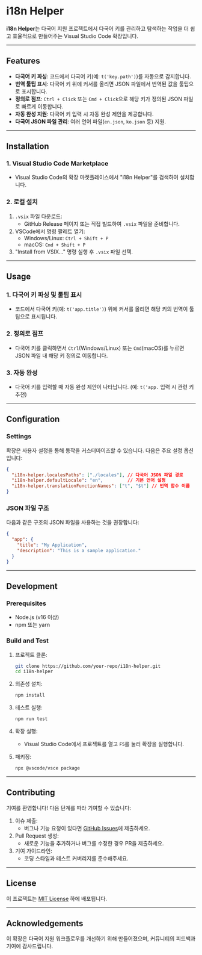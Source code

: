 # i18n Helper

**i18n Helper**는 다국어 지원 프로젝트에서 다국어 키를 관리하고 탐색하는 작업을 더 쉽고 효율적으로 만들어주는 Visual Studio Code 확장입니다.

---

## **Features**

- **다국어 키 파싱**: 코드에서 다국어 키(예: `t('key.path')`)를 자동으로 감지합니다.
- **번역 툴팁 표시**: 다국어 키 위에 커서를 올리면 JSON 파일에서 번역된 값을 툴팁으로 표시합니다.
- **정의로 점프**: `Ctrl + Click` 또는 `Cmd + Click`으로 해당 키가 정의된 JSON 파일로 빠르게 이동합니다.
- **자동 완성 지원**: 다국어 키 입력 시 자동 완성 제안을 제공합니다.
- **다국어 JSON 파일 관리**: 여러 언어 파일(`en.json`, `ko.json` 등) 지원.

---

## **Installation**

### **1. Visual Studio Code Marketplace**
- Visual Studio Code의 확장 마켓플레이스에서 "i18n Helper"를 검색하여 설치합니다.

### **2. 로컬 설치**
1. `.vsix` 파일 다운로드:
   - GitHub Release 페이지 또는 직접 빌드하여 `.vsix` 파일을 준비합니다.
2. VSCode에서 명령 팔레트 열기:
   - Windows/Linux: `Ctrl + Shift + P`
   - macOS: `Cmd + Shift + P`
3. "Install from VSIX..." 명령 실행 후 `.vsix` 파일 선택.

---

## **Usage**

### **1. 다국어 키 파싱 및 툴팁 표시**
- 코드에서 다국어 키(예: `t('app.title')`) 위에 커서를 올리면 해당 키의 번역이 툴팁으로 표시됩니다.

### **2. 정의로 점프**
- 다국어 키를 클릭하면서 `Ctrl`(Windows/Linux) 또는 `Cmd`(macOS)를 누르면 JSON 파일 내 해당 키 정의로 이동합니다.

### **3. 자동 완성**
- 다국어 키를 입력할 때 자동 완성 제안이 나타납니다. (예: `t('app.` 입력 시 관련 키 추천)

---

## **Configuration**

### **Settings**
확장은 사용자 설정을 통해 동작을 커스터마이즈할 수 있습니다. 다음은 주요 설정 옵션입니다:

```json
{
  "i18n-helper.localesPaths": ["./locales"], // 다국어 JSON 파일 경로
  "i18n-helper.defaultLocale": "en",         // 기본 언어 설정
  "i18n-helper.translationFunctionNames": ["t", "$t"] // 번역 함수 이름
}
```

### **JSON 파일 구조**
다음과 같은 구조의 JSON 파일을 사용하는 것을 권장합니다:

```json
{
  "app": {
    "title": "My Application",
    "description": "This is a sample application."
  }
}
```

---

## **Development**

### **Prerequisites**
- Node.js (v16 이상)
- npm 또는 yarn

### **Build and Test**
1. 프로젝트 클론:
   ```bash
   git clone https://github.com/your-repo/i18n-helper.git
   cd i18n-helper
   ```
2. 의존성 설치:
   ```bash
   npm install
   ```
3. 테스트 실행:
   ```bash
   npm run test
   ```
4. 확장 실행:
   - Visual Studio Code에서 프로젝트를 열고 `F5`를 눌러 확장을 실행합니다.

5. 패키징:
   ```bash
   npx @vscode/vsce package
   ```

---

## **Contributing**

기여를 환영합니다! 다음 단계를 따라 기여할 수 있습니다:

1. 이슈 제출:
   - 버그나 기능 요청이 있다면 [GitHub Issues](https://github.com/your-repo/i18n-helper/issues)에 제출하세요.
2. Pull Request 생성:
   - 새로운 기능을 추가하거나 버그를 수정한 경우 PR을 제출하세요.
3. 기여 가이드라인:
   - 코딩 스타일과 테스트 커버리지를 준수해주세요.

---

## **License**

이 프로젝트는 [MIT License](./LICENSE) 하에 배포됩니다.

---

## **Acknowledgements**

이 확장은 다국어 지원 워크플로우를 개선하기 위해 만들어졌으며, 커뮤니티의 피드백과 기여에 감사드립니다.
